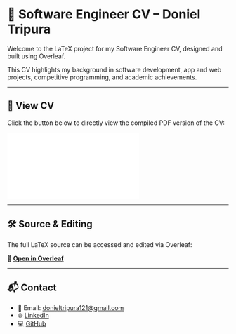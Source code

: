 # 📄 Software Engineer CV – Doniel Tripura

Welcome to the LaTeX project for my Software Engineer CV, designed and built using Overleaf.

This CV highlights my background in software development, app and web projects, competitive programming, and academic achievements.

---

## 🔗 View CV

Click the button below to directly view the compiled PDF version of the CV:

[![View CV](Software_Engineeer_CV.pdf)](./Software_Engineer_CV.pdf)

---

## 🛠 Source & Editing

The full LaTeX source can be accessed and edited via Overleaf:

📂 **[Open in Overleaf](https://www.overleaf.com/project/67acc57e9b5eaed116044b2f)**

---

## 📬 Contact

- 📧 Email: donieltripura121@gmail.com  
- 🌐 [LinkedIn](https://www.linkedin.com/in/doniel-tripura-7a82281b9/)  
- 💻 [GitHub](https://github.com/MachangDoniel)
